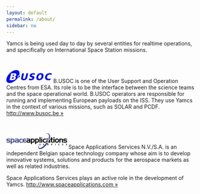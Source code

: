 ```yaml
---
layout: default
permalink: /about/
sidebar: no
---
```


Yamcs is being used day to day by several entities for realtime operations, and specifically on International Space Station missions.

<p>&nbsp;</p>

![B.USOC](/assets/busoc.png)
B.USOC is one of the User Support and Operation Centres from ESA. Its role is to be the interface between the science teams and the space operational world. B.USOC operators are responsible for running and implementing European payloads on the ISS. They use Yamcs in the context of various missions, such as SOLAR and PCDF.
[http://www.busoc.be &#xbb;](http://www.busoc.be)

<p>&nbsp;</p>

![Space Applications Services](/assets/spaceapps.png)
Space Applications Services N.V./S.A. is an independent Belgian space technology company whose aim is to develop innovative systems, solutions and products for the aerospace markets as well as related industries.

Space Applications Services plays an active role in the development of Yamcs.
[http://www.spaceapplications.com &#xbb;](http://www.spaceapplications.com)

